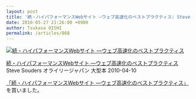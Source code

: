 ```yaml
---
layout: post
title: '続・ハイパフォーマンスWebサイト —ウェブ高速化のベストプラクティス: Steve Souders, 武舎 広幸, 福地 太郎, 武舎 るみ: 本'
date: 2010-05-27 21:26:00 +0900
author: Tsukasa OISHI
permalink: /articles/868
---
```


 [![続・ハイパフォーマンスWebサイト ―ウェブ高速化のベストプラクティス](https://images-na.ssl-images-amazon.com/images/I/51GQNCMJsZL._SL160_.jpg "続・ハイパフォーマンスWebサイト ―ウェブ高速化のベストプラクティス")](http://www.amazon.co.jp/%E7%B6%9A%E3%83%BB%E3%83%8F%E3%82%A4%E3%83%91%E3%83%95%E3%82%A9%E3%83%BC%E3%83%9E%E3%83%B3%E3%82%B9Web%E3%82%B5%E3%82%A4%E3%83%88-%E2%80%95%E3%82%A6%E3%82%A7%E3%83%96%E9%AB%98%E9%80%9F%E5%8C%96%E3%81%AE%E3%83%99%E3%82%B9%E3%83%88%E3%83%97%E3%83%A9%E3%82%AF%E3%83%86%E3%82%A3%E3%82%B9-Steve-Souders/dp/4873114462%3FSubscriptionId%3DAKIAIKJECTBTL3JTYTKA%26tag%3Dkaeruspoon-22%26linkCode%3Dxm2%26camp%3D2025%26creative%3D165953%26creativeASIN%3D4873114462)

 [続・ハイパフォーマンスWebサイト ―ウェブ高速化のベストプラクティス](http://www.amazon.co.jp/%E7%B6%9A%E3%83%BB%E3%83%8F%E3%82%A4%E3%83%91%E3%83%95%E3%82%A9%E3%83%BC%E3%83%9E%E3%83%B3%E3%82%B9Web%E3%82%B5%E3%82%A4%E3%83%88-%E2%80%95%E3%82%A6%E3%82%A7%E3%83%96%E9%AB%98%E9%80%9F%E5%8C%96%E3%81%AE%E3%83%99%E3%82%B9%E3%83%88%E3%83%97%E3%83%A9%E3%82%AF%E3%83%86%E3%82%A3%E3%82%B9-Steve-Souders/dp/4873114462%3FSubscriptionId%3DAKIAIKJECTBTL3JTYTKA%26tag%3Dkaeruspoon-22%26linkCode%3Dxm2%26camp%3D2025%26creative%3D165953%26creativeASIN%3D4873114462)
Steve Souders
オライリージャパン
大型本
2010-04-10

 [「続・ハイパフォーマンスWebサイト ―ウェブ高速化のベストプラクティス」](http://www.amazon.co.jp/%E7%B6%9A%E3%83%BB%E3%83%8F%E3%82%A4%E3%83%91%E3%83%95%E3%82%A9%E3%83%BC%E3%83%9E%E3%83%B3%E3%82%B9Web%E3%82%B5%E3%82%A4%E3%83%88-%E2%80%95%E3%82%A6%E3%82%A7%E3%83%96%E9%AB%98%E9%80%9F%E5%8C%96%E3%81%AE%E3%83%99%E3%82%B9%E3%83%88%E3%83%97%E3%83%A9%E3%82%AF%E3%83%86%E3%82%A3%E3%82%B9-Steve-Souders/dp/4873114462%3FSubscriptionId%3DAKIAIKJECTBTL3JTYTKA%26tag%3Dkaeruspoon-22%26linkCode%3Dxm2%26camp%3D2025%26creative%3D165953%26creativeASIN%3D4873114462)を買いました。
